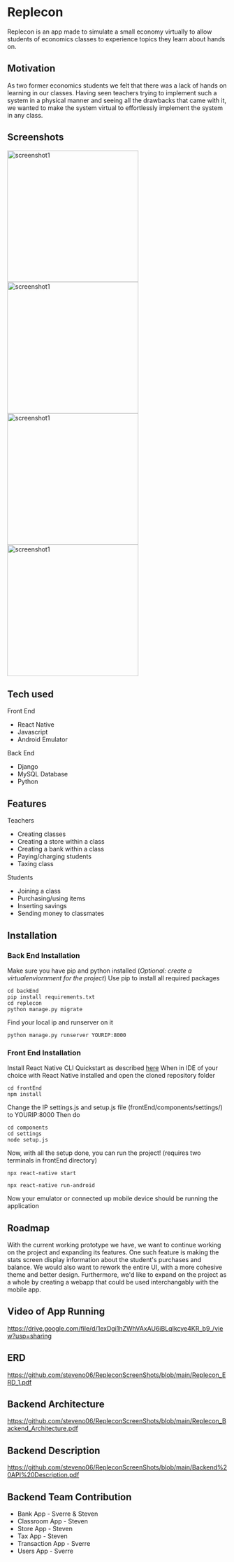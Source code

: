 # Replecon

Replecon is an app made to simulate a small economy virtually to allow students of economics classes to experience topics they learn about hands on.

## Motivation

As two former economics students we felt that there was a lack of hands on learning in our classes. Having seen teachers trying to implement such a system in a physical manner
and seeing all the drawbacks that came with it, we wanted to make the system virtual to effortlessly implement the system in any class. 

## Screenshots

<img src="https://github.com/steveno06/RepleconScreenShots/blob/main/62b616c4f431c6bfd9d48cc26326d961.png" alt="screenshot1" width="300"/> <img src="https://github.com/steveno06/RepleconScreenShots/blob/main/d570f21a5bc9c09121485520f15a8baa.png" alt="screenshot1" width="300"/> <img src="https://github.com/steveno06/RepleconScreenShots/blob/main/TecherClassScreen.png" alt="screenshot1" width="300"/> <img src="https://github.com/steveno06/RepleconScreenShots/blob/main/StudentScreen.png" alt="screenshot1" width="300"/> 




## Tech used

Front End
- React Native
- Javascript
- Android Emulator

Back End
- Django
- MySQL Database
- Python

## Features

Teachers
- Creating classes
- Creating a store within a class
- Creating a bank within a class
- Paying/charging students
- Taxing class

Students
- Joining a class
- Purchasing/using items
- Inserting savings
- Sending money to classmates

## Installation

### Back End Installation
Make sure you have pip and python installed (*Optional: create a virtualenviornment for the project*)
Use pip to install all required packages 

```
cd backEnd
pip install requirements.txt
cd replecon
python manage.py migrate
```

Find your local ip and runserver on it
```
python manage.py runserver YOURIP:8000
```

### Front End Installation
Install React Native CLI Quickstart as described [here](https://reactnative.dev/docs/environment-setup)
When in IDE of your choice with React Native installed and open the cloned repository folder

```
cd frontEnd
npm install
```

Change the IP settings.js and setup.js file (frontEnd/components/settings/) to YOURIP:8000
Then do
```
cd components
cd settings
node setup.js
```

Now, with all the setup done, you can run the project! (requires two terminals in frontEnd directory)
```
npx react-native start
```
```
npx react-native run-android
```

Now your emulator or connected up mobile device should be running the application

## Roadmap

With the current working prototype we have, we want to continue working on the project and expanding its features. One such feature is making the stats screen display information
about the student's purchases and balance. We would also want to rework the entire UI, with a more cohesive theme and better design. Furthermore, we'd like to expand on the 
project as a whole by creating a webapp that could be used interchangably with the mobile app. 

## Video of App Running

https://drive.google.com/file/d/1exDgi1hZWhVAxAU6iBLqIkcye4KR_b9_/view?usp=sharing

## ERD

https://github.com/steveno06/RepleconScreenShots/blob/main/Replecon_ERD_1.pdf

## Backend Architecture

https://github.com/steveno06/RepleconScreenShots/blob/main/Replecon_Backend_Architecture.pdf

## Backend Description

https://github.com/steveno06/RepleconScreenShots/blob/main/Backend%20API%20Description.pdf

## Backend Team Contribution

- Bank App - Sverre & Steven
- Classroom App - Steven
- Store App - Steven
- Tax App - Steven
- Transaction App - Sverre
- Users App - Sverre
